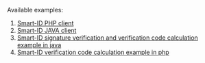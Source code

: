 Available examples:
1. [Smart-ID PHP client](https://github.com/SK-EID/smart-id-php-client)
2. [Smart-ID JAVA client](https://github.com/SK-EID/smart-id-java-client)
3. [Smart-ID signature verification and verification code calculation example in java](verify.java)
4. [Smart-ID verification code calculation example in php](control_code.txt)
